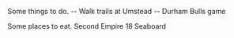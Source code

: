 Some things to do.
-- Walk trails at Umstead
-- Durham Bulls game

Some places to eat.
Second Empire
18 Seaboard
